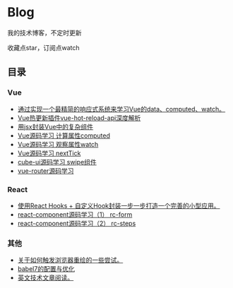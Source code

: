 # Blog
我的技术博客，不定时更新

收藏点star，订阅点watch

## 目录

### Vue
* [通过实现一个最精简的响应式系统来学习Vue的data、computed、watch。](https://github.com/sl1673495/blogs/issues/20)
* [Vue热更新插件vue-hot-reload-api深度解析](https://github.com/sl1673495/blogs/issues/19)
* [用jsx封装Vue中的复杂组件](https://github.com/sl1673495/blogs/issues/14)
* [Vue源码学习 计算属性computed](https://github.com/sl1673495/blogs/issues/8)
* [Vue源码学习 观察属性watch](https://github.com/sl1673495/blogs/issues/9)
* [Vue源码学习 nextTick](https://github.com/sl1673495/blogs/issues/11)
* [cube-ui源码学习 swipe组件](https://github.com/sl1673495/blogs/issues/10)
* [vue-router源码学习](https://github.com/sl1673495/blogs/issues/2)

### React
* [使用React Hooks + 自定义Hook封装一步一步打造一个完善的小型应用。](https://github.com/sl1673495/blogs/issues/16)
* [react-component源码学习（1） rc-form](https://github.com/sl1673495/blogs/issues/5)
* [react-component源码学习（2） rc-steps](https://github.com/sl1673495/blogs/issues/6)

### 其他
* [关于如何触发浏览器重绘的一些尝试。](https://github.com/sl1673495/blogs/issues/12)
* [babel7的配置与优化](https://github.com/sl1673495/blogs/issues/13)
* [英文技术文章阅读。](https://github.com/sl1673495/blogs/issues/15)
